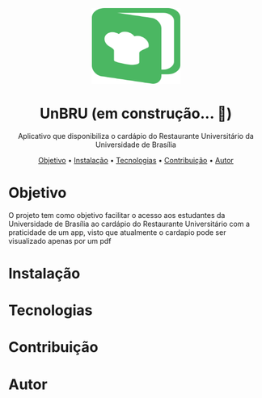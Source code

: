 <p align="center">
    <img src="./assets/logo.svg" height="150" width="175" alt="UnBRU" />
</p>

<h1 align="center">UnBRU (em construção... 🚧)</h1>

<p align="center">Aplicativo que disponibiliza o cardápio do Restaurante Universitário da Universidade de Brasília</p>

<p align="center">
 <a href="#objetivo">Objetivo</a> •
 <a href="#instalação">Instalação</a> • 
 <a href="#tecnologias">Tecnologias</a> • 
 <a href="#contribuição">Contribuição</a> • 
 <a href="#autor">Autor</a>
</p>

Objetivo
==========
O projeto tem como objetivo facilitar o acesso aos estudantes da Universidade de Brasília ao cardápio do Restaurante Universitário com a praticidade de um app, visto que atualmente o cardapio pode ser visualizado apenas por um pdf

Instalação
==========

Tecnologias
===========

Contribuição
============

Autor
=====
